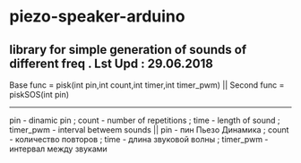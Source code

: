 # piezo-speaker-arduino
library for simple generation of sounds of different freq . Lst Upd : 29.06.2018
-----------------

Base func = pisk(int pin,int count,int timer,int timer_pwm) ||                   Second func = piskSOS(int pin)

-----------------
pin - dinamic pin ; count - number of repetitions ; time - length of sound ; timer_pwm - interval betweem sounds || 
pin - пин Пьезо Динамика ; count - количество повторов ; time - длина звуковой волны ; timer_pwm - интервал между звуками  
